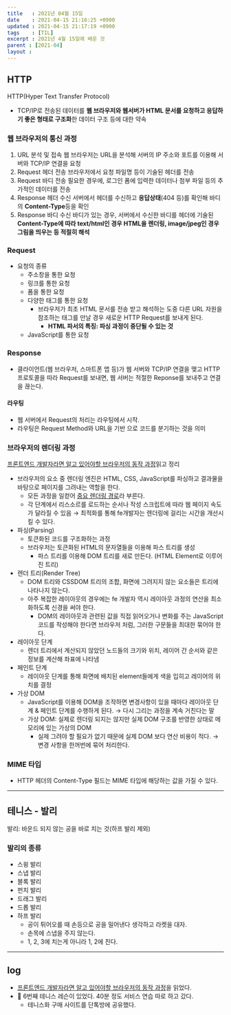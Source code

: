 ```yaml
---
title   : 2021년 04월 15일
date    : 2021-04-15 21:16:25 +0900
updated : 2021-04-15 21:17:19 +0900
tags    : [TIL]
excerpt : 2021년 4월 15일에 배운 것 
parent : [2021-04]
layout : 
---
```


## HTTP
HTTP(Hyper Text Transfer Protocol)
- TCP/IP로 전송된 데이터를 **웹 브라우저와 웹서버가 HTML 문서를 요청하고 응답하기 좋은 형태로 구조화**한 데이터 구조 등에 대한 약속 

### 웹 브라우저의 통신 과정 
1. URL 분석 및 접속
웹 브라우저는 URL을 분석해 서버의 IP 주소와 포트를 이용해 서버와 TCP/IP 연결을 요청 
1. Request 헤더 전송
브라우저에서 요청 파일명 등이 기술된 헤더를 전송 
3. Request 바디 전송
필요한 경우에, 로그인 폼에 입력한 데이터나 첨부 파일 등의 추가적인 데이터를 전송 
4. Response 헤더 수신
서버에서 헤더를 수신하고 **응답상태**(404 등)를 확인해 바디의 **Content-Type**등을 확인 
5. Response 바디 수신 
바디가 있는 경우, 서버에서 수신한 바디를 헤더에 기술된 **Content-Type에 따라 text/html인 경우 HTML을 렌더링, image/jpeg인 경우 그림을 띄우는 등 적절히 해석**

### Request 
- 요청의 종류 
  - 주소창을 통한 요청
  - 링크를 통한 요청
  - 폼을 통한 요청
  - 다양한 태그를 통한 요청 
    - 브라우저가 최초 HTML 문서를 전송 받고 해석하는 도중 다른 URL 자원을 참조하는 태그를 만날 경우 새로운 HTTP Request를 보내게 된다.   
      - **HTML 파서의 특징: 파싱 과정이 중단될 수 있는 것** 
  - JavaScript를 통한 요청 

### Response 
- 클라이언트(웹 브라우저, 스마트폰 앱 등)가 웹 서버와 TCP/IP 연결을 맺고 HTTP 프로토콜을 따라 Request를 보내면, 웹 서버는 적절한 Reponse를 보내주고 연결을 끊는다. 

#### 라우팅
- 웹 서버에서 Request의 처리는 라우팅에서 시작. 
- 라우팅은 Request Method와 URL을 기반 으로 코드를 분기하는 것을 의미

### 브라우저의 렌더링 과정 
[프론트엔드 개발자라면 알고 있어야할 브라우저의 동작 과정](https://wormwlrm.github.io/2021/03/27/How-browsers-work.html)읽고 정리 
- 브라우저의 요소 중 렌더링 엔진은 HTML, CSS, JavaScript를 파싱하고 결과물을 바탕으로 페이지를 그려내는 역할을 한다.  
  - 모든 과정을 일컫어 <U>중요 렌더링 경로</U>라 부른다.  
  - 각 단계에서 리스소르를 로드하는 순서나 작성 스크립트에 따라 웹 페이지 속도가 달라질 수 있음 → 최적화를 통해 fe개발자는 렌더링에 걸리는 시간을 개선시킬 수 있다.  
- 파싱(Parsing) 
  - 토큰화된 코드를 구조화하는 과정 
  - 브라우저는 토큰화된 HTML의 문자열들을 이용해 파스 트리를 생성 
    - 파스 트리를 이용해 DOM 트리를 새로 만든다. (HTML Element로 이루어진 트리)
- 렌더 트리(Render Tree)
  - DOM 트리와 CSSDOM 트리의 조합, 화면에 그려지지 않는 요소들은 트리에 나타나지 않는다.  
  - 아주 복잡한 레이아웃의 경우에는 fe 개발자 역시 레이아웃 과정의 연산을 최소화하도록 신경을 써야 한다.
    - DOM의 레이아웃과 관련된 값을 직접 읽어오거나 변화를 주는 JavaScript 코드를 작성해야 한다면 브라우저 처럼, 그러한 구문들을 최대한 묶어야 한다.  
- 레이아웃 단계 
  - 렌더 트리에서 계산되지 않았던 노드들의 크기와 위치, 레이어 간 순서와 같은 정보를 계산해 좌표에 나타냄  
- 페인트 단계   
  - 레이아웃 단계를 통해 화면에 배치된 element들에게 색을 입히고 레이어의 위치를 결정 
- 가상 DOM
  - JavaScript를 이용해 DOM을 조작하면 변경사항이 있을 때마다 레이아웃 단계 & 페인트 단계를 수행하게 된다. → 다시 그리는 과정을 계속 거친다는 말 
  - 가상 DOM: 실제로 렌더링 되지는 않지만 실제 DOM 구조를 반영한 상태로 메모리에 있는 가상의 DOM  
    - 실제 그려야 할 필요가 없기 때문에 실제 DOM 보다 연산 비용이 적다. → 변경 사항을 한꺼번에 묶어 처리한다.  

### MIME 타입 
- HTTP 헤더의 Content-Type 필드는 MIME 타입에 해당하는 값을 가질 수 있다.  
---
## 테니스 - 발리 
발리: 바운드 되지 않는 공을 바로 치는 것(하프 발리 제외)

### 발리의 종류 
- 스윙 발리
- 스냅 발리
- 블록 발리
- 펀치 발리 
- 드래그 발리
- 드롭 발리 
- 하프 발리 
  - 공이 튀어오를 때 손등으로 공을 밀어낸다 생각하고 라켓을 대자. 
  - 손목에 스냅을 주지 않는다. 
  - 1, 2, 3에 치는게 아니라 1, 2에 친다. 
  
--- 
## log 
- [프론트엔드 개발자라면 알고 있어야할 브라우저의 동작 과정](https://tir.netlify.app/#/Life/the-characteristics-of-the-30s-who-will-succeeding)을 읽었다.   
- 🎾 6번째 테니스 레슨이 있었다. 40분 정도 서비스 연습 따로 하고 갔다.  
  - 테니스화 구매 사이트를 단톡방에 공유했다. 
